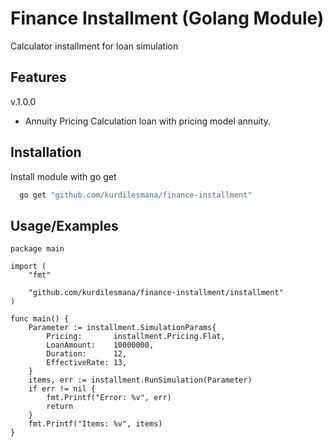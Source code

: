 # Finance Installment (Golang Module)
Calculator installment for loan simulation

## Features 
v.1.0.0

- Annuity Pricing
Calculation loan with pricing model annuity.



## Installation

Install module with go get

```bash
  go get "github.com/kurdilesmana/finance-installment"
```

## Usage/Examples

```golang
package main

import (
	"fmt"

	"github.com/kurdilesmana/finance-installment/installment"
)

func main() {
	Parameter := installment.SimulationParams{
		Pricing:       installment.Pricing.Flat,
		LoanAmount:    10000000,
		Duration:      12,
		EffectiveRate: 13,
	}
	items, err := installment.RunSimulation(Parameter)
	if err != nil {
		fmt.Printf("Error: %v", err)
		return
	}
	fmt.Printf("Items: %v", items)
}

```

